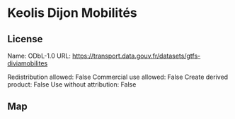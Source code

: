 # Keolis Dijon Mobilités
    
## License

Name: ODbL-1.0
URL: https://transport.data.gouv.fr/datasets/gtfs-diviamobilites

Redistribution allowed: False
Commercial use allowed: False
Create derived product: False
Use without attribution: False

## Map

<WorldMap topic="stefan/public-transport/Keolis_Dijon_Mobilités/vehicle_positions/#" />
